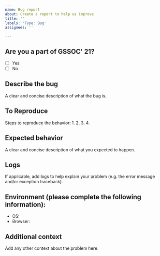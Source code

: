 ```yaml
---
name: Bug report
about: Create a report to help us improve
title: ''
labels: 'Type: Bug'
assignees: ''

---
```


## Are you a part of GSSOC' 21?
- [ ] Yes
- [ ] No

## Describe the bug
A clear and concise description of what the bug is.

## To Reproduce
Steps to reproduce the behavior:
1. 
2. 
3. 
4. 

## Expected behavior
A clear and concise description of what you expected to happen.

## Logs
If applicable, add logs to help explain your problem (e.g. the error message and/or exception traceback).

## Environment (please complete the following information):
 - OS:
 - Browser:

## Additional context
Add any other context about the problem here.